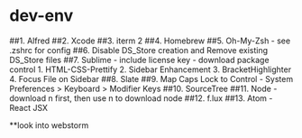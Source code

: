 # dev-env

##1. Alfred
##2. Xcode
##3. iterm 2
##4. Homebrew
##5. Oh-My-Zsh
    - see .zshrc for config
##6. Disable DS_Store creation and Remove existing DS_Store files
##7. Sublime
    - include license key
    - download package control
        1. HTML-CSS-Prettify
        2. Sidebar Enhancement
        3. BracketHighlighter
        4. Focus File on Sidebar
##8. Slate
##9. Map Caps Lock to Control
    - System Preferences > Keyboard > Modifier Keys
##10. SourceTree
##11. Node
    - download n first, then use n to download node
##12. f.lux
##13. Atom
    - React JSX

**look into webstorm
